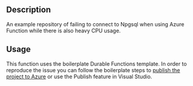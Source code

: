 ## Description

An example repository of failing to connect to Npgsql when using Azure Function while there is also heavy CPU usage.

## Usage

This function uses the boilerplate Durable Functions template. In order to reproduce the issue you can follow the boilerplate steps to [publish the project to Azure](https://docs.microsoft.com/en-us/azure/azure-functions/durable/durable-functions-create-first-csharp?pivots=code-editor-vscode#publish-the-project-to-azure) or use the Publish feature in Visual Studio.

